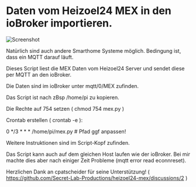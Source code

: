 # Daten vom Heizoel24 MEX in den ioBroker importieren.

![Screenshot](https://github.com/ltspicer/iobroker.mex/blob/main/mex.png)

Natürlich sind auch andere Smarthome Systeme möglich. Bedingung ist, dass ein MQTT darauf läuft.

Dieses Script liest die MEX Daten vom Heizoel24 Server und sendet diese per MQTT an den ioBroker.

Die Daten sind im ioBroker unter mqtt/0/MEX zufinden.

Das Script ist nach zBsp /home/pi zu kopieren.

Die Rechte auf 754 setzen ( chmod 754 mex.py )

Crontab erstellen ( crontab -e ):

0 */3 * * * /home/pi/mex.py # Pfad ggf anpassen!

Weitere Instruktionen sind im Script-Kopf zufinden.

Das Script kann auch auf dem gleichen Host laufen wie der ioBroker. Bei mir machte dies aber nach einiger Zeit Probleme (mqtt error read econnreset).

Herzlichen Dank an cpatscheider für seine Unterstützung! ( https://github.com/Secret-Lab-Productions/heizoel24-mex/discussions/2 )
